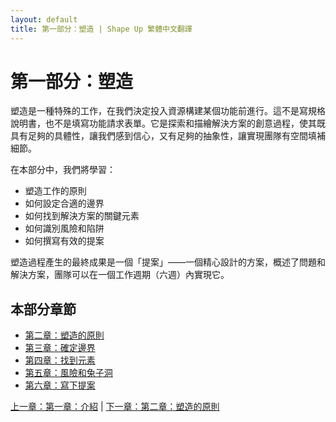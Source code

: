 ```yaml
---
layout: default
title: 第一部分：塑造 | Shape Up 繁體中文翻譯
---
```


# 第一部分：塑造

塑造是一種特殊的工作，在我們決定投入資源構建某個功能前進行。這不是寫規格說明書，也不是填寫功能請求表單。它是探索和描繪解決方案的創意過程，使其既具有足夠的具體性，讓我們感到信心，又有足夠的抽象性，讓實現團隊有空間填補細節。

在本部分中，我們將學習：

* 塑造工作的原則
* 如何設定合適的邊界
* 如何找到解決方案的關鍵元素
* 如何識別風險和陷阱
* 如何撰寫有效的提案

塑造過程產生的最終成果是一個「提案」——一個精心設計的方案，概述了問題和解決方案，團隊可以在一個工作週期（六週）內實現它。

## 本部分章節

- [第二章：塑造的原則](./02-principles-of-shaping.html)
- [第三章：確定邊界](./03-set-boundaries.html)
- [第四章：找到元素](./04-find-elements.html)
- [第五章：風險和兔子洞](./05-risks-and-rabbit-holes.html)
- [第六章：寫下提案](./06-write-the-pitch.html)

[上一章：第一章：介紹](./01-introduction.html) | [下一章：第二章：塑造的原則](./02-principles-of-shaping.html) 